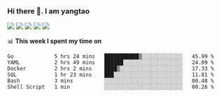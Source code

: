 ### Hi there 👋. I am yangtao 

<!-- **runtu666/runtu666** is a ✨ _special_ ✨ repository because its `README.md` (this file) appears on your GitHub profile. -->

![](https://github-profile-summary-cards.vercel.app/api/cards/profile-details?username=runtu666&theme=github)
![](https://github-profile-summary-cards.vercel.app/api/cards/repos-per-language?username=runtu666&theme=github)
![](https://github-profile-summary-cards.vercel.app/api/cards/most-commit-language?username=runtu666&theme=github)
![](https://github-profile-summary-cards.vercel.app/api/cards/stats?&username=runtu666&theme=github)
![](https://github-profile-summary-cards.vercel.app/api/cards/productive-time?username=runtu666&theme=github)

📊 **This week I spent my time on**
<!--START_SECTION:waka-->

```text
Go             5 hrs 24 mins   ███████████▒░░░░░░░░░░░░░   45.99 %
YAML           2 hrs 49 mins   ██████░░░░░░░░░░░░░░░░░░░   24.09 %
Docker         2 hrs 2 mins    ████▒░░░░░░░░░░░░░░░░░░░░   17.33 %
SQL            1 hr 23 mins    ███░░░░░░░░░░░░░░░░░░░░░░   11.81 %
Bash           3 mins          ░░░░░░░░░░░░░░░░░░░░░░░░░   00.48 %
Shell Script   1 min           ░░░░░░░░░░░░░░░░░░░░░░░░░   00.26 %
```

<!--END_SECTION:waka-->


[comment]: <> (Here are some ideas to get you started:)

[comment]: <> (- 🔭 I’m currently working on tal)

[comment]: <> (- 🌱 I’m currently learning devops)

[comment]: <> (- 👯 I’m looking to collaborate on ...)

[comment]: <> (- 🤔 I’m looking for help with ...)

[comment]: <> (- 💬 Ask me about ...)

[comment]: <> (- 📫 How to reach me: ...)

[comment]: <> (- 😄 Pronouns: ...)

[comment]: <> (- ⚡ Fun fact: ...)
